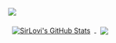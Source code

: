 ![](https://visitor-badge.glitch.me/badge?page_id=SirLovi.SirLovi)

<a href="https://github.com/SirLovi">
  <img align="center" style="margin:0.5rem" src="https://github-readme-stats.vercel.app/api?username=SirLovi&show_icons=true&include_all_commits=true&count_private=true&title_color=ffffff&text_color=c9cacc&icon_color=4AB097&bg_color=1A2B34" alt="SirLovi's GitHub Stats" />
</a>

<a href="https://github.com/SirLovi">
  <img align="center" style="margin:0.5rem" src="https://github-readme-stats.vercel.app/api/top-langs/?username=SirLovi&layout=compact&card_width=320&langs_count=8&title_color=ffffff&text_color=c9cacc&icon_color=4AB197&bg_color=1A2B34" />
</a>
